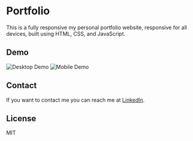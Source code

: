 # Portfolio

This is a fully responsive my personal portfolio website, responsive for all devices, built using HTML, CSS, and JavaScript.

## Demo

![Desktop Demo](./website-demo-image/desktop.png "Desktop Demo")
![Mobile Demo](./website-demo-image/mobile.png "Mobile Demo")

## Contact

If you want to contact me you can reach me at [LinkedIn](https://www.linkedin.com/in/praveen219/).

## License

MIT
